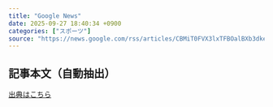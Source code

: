```yaml
---
title: "Google News"
date: 2025-09-27 18:40:34 +0900
categories: ["スポーツ"]
source: "https://news.google.com/rss/articles/CBMiT0FVX3lxTFBOalBXb3dkeUJlNUhKdW42ellqMThUUlNmRnhLZW0xblloMjdwSm15REN4ZWZyTTN2em9oQU9tSWJpNTBmT1pjeURIZnp1cXM?oc=5"
---
```


## 記事本文（自動抽出）
<body class="y0K44d EA71Tc" id="readabilityBody"></body>

[出典はこちら](https://news.google.com/rss/articles/CBMiT0FVX3lxTFBOalBXb3dkeUJlNUhKdW42ellqMThUUlNmRnhLZW0xblloMjdwSm15REN4ZWZyTTN2em9oQU9tSWJpNTBmT1pjeURIZnp1cXM?oc=5)

